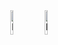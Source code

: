 <html>
        <div style="text-align: center">
            <img src="https://user-images.githubusercontent.com/98971494/153443493-ec8eb2c4-9f11-4425-9279-1d67a841790a.png" alt="logo" style="width: 10%"/>
                <img src="https://user-images.githubusercontent.com/98971494/153448430-9ea71c59-6e85-45c0-bf05-220ec7217f41.PNG" alt="logo" style="width: 10%"/>
        </div>
</html>
